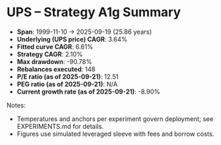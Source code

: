 # UPS – Strategy A1g Summary

- **Span**: 1999-11-10 → 2025-09-19 (25.86 years)
- **Underlying (UPS price) CAGR**: 3.64%
- **Fitted curve CAGR**: 6.61%
- **Strategy CAGR**: 2.10%
- **Max drawdown**: -90.78%
- **Rebalances executed**: 148
- **P/E ratio (as of 2025-09-21)**: 12.51
- **PEG ratio (as of 2025-09-21)**: N/A
- **Current growth rate (as of 2025-09-21)**: -8.90%

Notes:

- Temperatures and anchors per experiment govern deployment; see EXPERIMENTS.md for details.
- Figures use simulated leveraged sleeve with fees and borrow costs.
